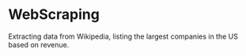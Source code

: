 # WebScraping
Extracting data from Wikipedia, listing the largest companies in the US based on revenue.
